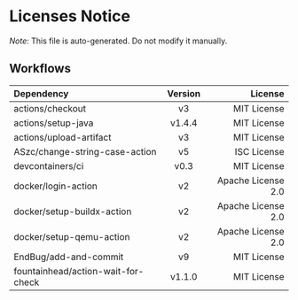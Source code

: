 # Licenses Notice
*Note*: This file is auto-generated. Do not modify it manually.
## Workflows
| Dependency | Version | License |
|:-----------|:-------:|--------:|
|actions/checkout|v3|MIT License|
|actions/setup-java|v1.4.4|MIT License|
|actions/upload-artifact|v3|MIT License|
|ASzc/change-string-case-action|v5|ISC License|
|devcontainers/ci|v0.3|MIT License|
|docker/login-action|v2|Apache License 2.0|
|docker/setup-buildx-action|v2|Apache License 2.0|
|docker/setup-qemu-action|v2|Apache License 2.0|
|EndBug/add-and-commit|v9|MIT License|
|fountainhead/action-wait-for-check|v1.1.0|MIT License|
